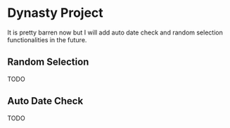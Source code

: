 # Dynasty Project

It is pretty barren now but I will add auto date check and random selection functionalities in the future.

## Random Selection
TODO

## Auto Date Check
TODO
